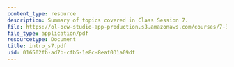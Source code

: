 ```yaml
---
content_type: resource
description: Summary of topics covered in Class Session 7.
file: https://ol-ocw-studio-app-production.s3.amazonaws.com/courses/7-340-ubiquitination-the-proteasome-and-human-disease-fall-2004/016502fbad7bcfb51e8c8eaf031a09df_intro_s7.pdf
file_type: application/pdf
resourcetype: Document
title: intro_s7.pdf
uid: 016502fb-ad7b-cfb5-1e8c-8eaf031a09df
---
```

